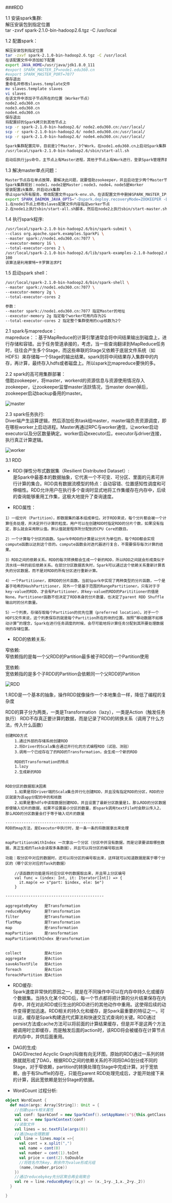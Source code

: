 ###RDD


1.1 安装spark集群:  
解压安装包到指定位置  
tar -zxvf spark-2.1.0-bin-hadoop2.6.tgz -C /usr/local  

1.2 配置spark：  
```bash
解压安装包到指定位置  
tar -zxvf spark-2.1.0-bin-hadoop2.6.tgz -C /usr/local  
在该配置文件中添加如下配置  
export JAVA_HOME=/usr/java/jdk1.8.0_111  
#export SPARK_MASTER_IP=node1.edu360.cn  
#export SPARK_MASTER_PORT=7077  
保存退出  
重命名并修改slaves.template文件  
mv slaves.template slaves  
vi slaves  
在该文件中添加子节点所在的位置（Worker节点）  
node2.edu360.cn  
node3.edu360.cn  
node4.edu360.cn  
保存退出
将配置好的Spark拷贝到其他节点上
scp -r spark-2.1.0-bin-hadoop2.6/ node2.edu360.cn:/usr/local/
scp -r spark-2.1.0-bin-hadoop2.6/ node3.edu360.cn:/usr/local/
scp -r spark-2.1.0-bin-hadoop2.6/ node4.edu360.cn:/usr/local/

Spark集群配置完毕，目前是1个Master，3个Work，在node1.edu360.cn上启动Spark集群
/usr/local/spark-2.1.0-bin-hadoop2.6/sbin/start-all.sh

启动后执行jps命令，主节点上有Master进程，其他子节点上有Work进行，登录Spark管理界面查看集群状态（主节点）：http://node1.edu360.cn:8080/
```

1.3 解决master单点问题：
```bash
Master节点存在单点故障，要解决此问题，就要借助zookeeper，并且启动至少两个Master节点来实现高可靠，配置方式比较简单：
Spark集群规划：node1，node2是Master；node3，node4，node5是Worker
安装配置zk集群，并启动zk集群
停止spark所有服务，修改配置文件spark-env.sh，在该配置文件中删掉SPARK_MASTER_IP并添加如下配置
export SPARK_DAEMON_JAVA_OPTS="-Dspark.deploy.recoveryMode=ZOOKEEPER -Dspark.deploy.zookeeper.url=zk1,zk2,zk3 -Dspark.deploy.zookeeper.dir=/spark"
1.在node1节点上修改slaves配置文件内容指定worker节点
2.在node1上执行sbin/start-all.sh脚本，然后在node2上执行sbin/start-master.sh启动第二个Master
```

1.4 执行spark程序:
```bash
/usr/local/spark-2.1.0-bin-hadoop2.6/bin/spark-submit \
--class org.apache.spark.examples.SparkPi \
--master spark://node1.edu360.cn:7077 \
--executor-memory 1G \
--total-executor-cores 2 \
/usr/local/spark-2.1.0-bin-hadoop2.6/lib/spark-examples-2.1.0-hadoop2.6.0.jar \
100
该算法是利用蒙特•卡罗算法求PI
```

1.5 启动spark shell：
```bash
/usr/local/spark-2.1.0-bin-hadoop2.6/bin/spark-shell \
--master spark://node1.edu360.cn:7077 \
--executor-memory 2g \
--total-executor-cores 2

参数：
--master spark://node1.edu360.cn:7077 指定Master的地址
--executor-memory 2g 指定每个worker可用内存为2G
--total-executor-cores 2 指定整个集群使用的cup核数为2个
```


2.1 spark与mapreduce：  
mapreduce：：基于MapReduce的计算引擎通常会将中间结果输出到磁盘上，进行存储和容错。出于任务管道承接的，考虑，当一些查询翻译到MapReduce任务时，往往会产生多个Stage，而这些串联的Stage又依赖于底层文件系统（如HDFS）来存储每一个Stage的输出结果。spark则将中间结果存入集群中的内存，再计算，最终存入hdfs或者磁盘上。所以spark比mapreduce要快的多。  

2.2 spark的高可用集群部署：  
借助zookeeper，将master，workerd的资源信息与资源使用情况存入zookeeper，让zookeeper监督master活跃情况，当master down掉后，zookeeper启动backup备用的master。

![master](images/rdd1.png "master")

2.3 spark任务执行:    
Diver端产生运算逻辑，然后添加任务task给master，master端负责资源调度，即在哪些worker上启动进程。Master再通过RPC与worker通信，让worker启动executor以及分区数量确定。worker启动executor后，executor与driver连接，执行真正计算逻辑。

![worker](images/e1.png "worker")

3.1 RDD  

* RDD:弹性分布式数据集（Resilient Distributed Dataset）:  
是Spark中最基本的数据抽象，它代表一个不可变、可分区、里面的元素可并行计算的集合。RDD具有数据流模型的特点：自动容错、位置感知性调度和可伸缩性。RDD允许用户在执行多个查询时显式地将工作集缓存在内存中，后续的查询能够重用工作集，这极大地提升了查询速度。

* RDD属性：  

```
1）一组分片（Partition），即数据集的基本组成单位。对于RDD来说，每个分片都会被一个计算任务处理，并决定并行计算的粒度。用户可以在创建RDD时指定RDD的分片个数，如果没有指定，那么就会采用默认值。默认值就是程序所分配到的CPU Core的数目。

2）一个计算每个分区的函数。Spark中RDD的计算是以分片为单位的，每个RDD都会实现compute函数以达到这个目的。compute函数会对迭代器进行复合，不需要保存每次计算的结果。

3）RDD之间的依赖关系。RDD的每次转换都会生成一个新的RDD，所以RDD之间就会形成类似于流水线一样的前后依赖关系。在部分分区数据丢失时，Spark可以通过这个依赖关系重新计算丢失的分区数据，而不是对RDD的所有分区进行重新计算。

4）一个Partitioner，即RDD的分片函数。当前Spark中实现了两种类型的分片函数，一个是基于哈希的HashPartitioner，另外一个是基于范围的RangePartitioner。只有对于于key-value的RDD，才会有Partitioner，非key-value的RDD的Parititioner的值是None。Partitioner函数不但决定了RDD本身的分片数量，也决定了parent RDD Shuffle输出时的分片数量。

5）一个列表，存储存取每个Partition的优先位置（preferred location）。对于一个HDFS文件来说，这个列表保存的就是每个Partition所在的块的位置。按照“移动数据不如移动计算”的理念，Spark在进行任务调度的时候，会尽可能地将计算任务分配到其所要处理数据块的存储位置。
```

* RDD的依赖关系:

窄依赖:  
窄依赖指的是每一个父RDD的Partition最多被子RDD的一个Partition使用


宽依赖:  
宽依赖指的是多个子RDD的Partition会依赖同一个父RDD的Partition


![RDD](images/asqe.png "rdd")

1.RDD是一个基本的抽象，操作RDD就像操作一个本地集合一样，降低了编程的复杂度

RDD的算子分为两类，一类是Transformation（lazy），一类是Action（触发任务执行）
RDD不存真正要计算的数据，而是记录了RDD的转换关系（调用了什么方法，传入什么函数）

```
创建RDD方式  
	1.通过外部的存储系统创建RDD
	2.将Driver的Scala集合通过并行化的方式编程RDD（试验、测验）
	3.调用一个已经存在了的RDD的Transformation，会生成一个新的RDD

	RDD的Transformation的特点
	1.lazy
	2.生成新的RDD


RDD分区的数据取决因素   
	1.如果是将Driver端的Scala集合并行化创建RDD，并且没有指定RDD的分区，RDD的分区就是为该app分配的中的和核数
	2.如果是重hdfs中读取数据创建RDD，并且设置了最新分区数量是1，那么RDD的分区数据即使输入切片的数据，如果不设置最小分区的数量，即spark调用textFile时会默认传入2，那么RDD的分区数量会打于等于输入切片的数量

-------------------------------------------
RDD的map方法，是Executor中执行时，是一条一条的将数据拿出来处理


mapPartitionsWithIndex 一次拿出一个分区（分区中并没有数据，而是记录要读取哪些数据，真正生成的Task会读取多条数据），并且可以将分区的编号取出来

功能：取分区中对应的数据时，还可以将分区的编号取出来，这样就可以知道数据是属于哪个分区的（哪个区分对应的Task的数据）

	//该函数的功能是将对应分区中的数据取出来，并且带上分区编号
    val func = (index: Int, it: Iterator[Int]) => {
      it.map(e => s"part: $index, ele: $e")
    }

-------------------------------------------

aggregateByKey   是Transformation
reduceByKey      是Transformation
filter           是Transformation
flatMap			 是Transformation
map              是ransformation
mapPartition     是ransformation
mapPartitionWithIndex 是ransformation


collect          是Action
aggregate        是Action
saveAsTextFile   是Action
foreach          是Action
foreachPartition 是Action
```

* RDD缓存:  
Spark速度非常快的原因之一，就是在不同操作中可以在内存中持久化或缓存个数据集。当持久化某个RDD后，每一个节点都将把计算的分片结果保存在内存中，并在对此RDD或衍生出的RDD进行的其他动作中重用。这使得后续的动作变得更加迅速。RDD相关的持久化和缓存，是Spark最重要的特征之一。可以说，缓存是Spark构建迭代式算法和快速交互式查询的关键。RDD通过persist方法或cache方法可以将前面的计算结果缓存，但是并不是这两个方法被调用时立即缓存，而是触发后面的action时，该RDD将会被缓存在计算节点的内存中，并供后面重用。

* DAG的生成:  
DAG(Directed Acyclic Graph)叫做有向无环图，原始的RDD通过一系列的转换就就形成了DAG，根据RDD之间的依赖关系的不同将DAG划分成不同的Stage，对于窄依赖，partition的转换处理在Stage中完成计算。对于宽依赖，由于有Shuffle的存在，只能在parent RDD处理完成后，才能开始接下来的计算，因此宽依赖是划分Stage的依据。


* WordCount 过程分析:

```scala
object WordCount {
  def main(args: Array[String]): Unit = {
    //创建spark相关属性
    val conf: SparkConf = new SparkConf().setAppName(s"${this.getClass.getSimpleName}").setMaster("local[2]")
    val sc = new SparkContext(conf)
    //读取文件
    val lines = sc.textFile(args(0))
    //通过map处理数据
    val line = lines.map(x =>{
      val cont = x.split(",")
      val name = cont(0)
      val number = cont(1).toInt
      val price = cont(2).toDouble
      //将姓名作为key，剩余作为value形成元组
      (name,(number,price))
    })
    //通过reducebykey先分区聚合再全局聚合
    val re = line.reduceByKey((x,y) => (x._1+y._1,x._2+y._2))
  }

}
```

